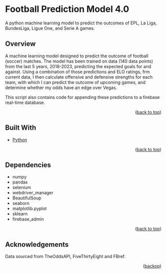 # Football Prediction Model 4.0

A python machine learning model to predict the outcomes of EPL, La Liga, BundesLiga, Ligue One, and Serie A games.

<!-- Overview -->
<div id="overview"></div>

## Overview

A machine learning model designed to predict the outcome of football (soccer) matches. The model has been trained on data (140 data points) from the last 5 years, 2018-2023, predicting the expected goals for and against. Using a combination of those predictions and ELO ratings, frm current data, I then calculate offensive and defensive strengths for each team, with which I can predict the outcome of upcoming games, and determine whether my odds have an edge over Vegas.

This script also contains code for appending these predictions to a firebase real-time database.
   
<p align="right">(<a href="#top">back to top</a>)</p>

<!-- Built With -->
<div id="builtwith"></div>

## Built With
* [Python](https://python.org)

<p align="right">(<a href="#top">back to top</a>)</p>

<!-- Dependencies -->
<div id="dependencies"></div>

 ## Dependencies
 - numpy
 - pandas
 - selenium
 - webdriver_manager
 - BeautifulSoup
 - seaborn
 - matplotlib.pyplot
 - sklearn
 - firebase_admin

<p align="right">(<a href="#top">back to top</a>)</p>

<!-- Acknowledgements -->
<div id="acknowledgements"></div>

 ## Acknowledgements
 
 Data sourced from TheOddsAPI, FiveThirtyEight and FBref.

<p align="right">(<a href="#top">backop</a>)</p>
